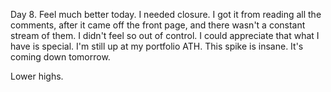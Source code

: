 Day 8. Feel much better today. I needed closure. I got it from reading all the comments, after it came off the front page, and there wasn't a constant stream of them. I didn't feel so out of control. I could appreciate that what I have is special. I'm still up at my portfolio ATH. This spike is insane. It's coming down tomorrow.

Lower highs.
